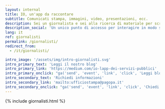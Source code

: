 ```yaml
---
layout: internal
title: IO, un'app da raccontare
subtitle: Comunicati stampa, immagini, video, presentazioni, ecc.
description: Sei un giornalista e sei alla ricerca di materiale per scrivere un articolo sull'app IO? In questa area puoi trovare informazioni, comunicati stampa e immagini da consultare e scaricare.
description_social: 'Un unico punto di accesso per interagire in modo semplice e sicuro con i servizi pubblici locali e nazionali, direttamente dal tuo smartphone.'
lang: it
ref: giornalisti
permalink: /giornalisti/
redirect_from:
  - /it/giornalisti/

intro_image: '/assets/img/intro-giornalisti.svg'
intro_primary_text: 'Leggi il nostro blog'
intro_primary_link: 'https://medium.com/io-lapp-dei-servizi-pubblici'
intro_primary_onclick: "ga('send', 'event', 'link', 'click', 'Leggi blog', 1)"
intro_secondary_text: 'Richiedi informazioni'
intro_secondary_link: 'mailto:ufficiostampa@pagopa.it'
intro_secondary_onclick: "ga('send', 'event', 'link', 'click', 'Chiedi info giornalisti', 1)"
---
```


{% include giornalisti.html %}
